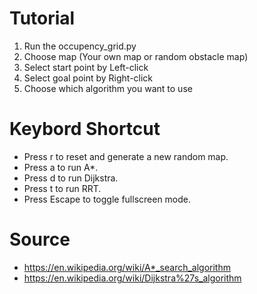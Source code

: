 # Tutorial
1. Run the occupency_grid.py
2. Choose map (Your own map or random obstacle map)
3. Select start point by Left-click
4. Select goal point by Right-click
5. Choose which algorithm you want to use

# Keybord Shortcut
- Press r to reset and generate a new random map.
- Press a to run A*.
- Press d to run Dijkstra.
- Press t to run RRT.
- Press Escape to toggle fullscreen mode.

# Source
- https://en.wikipedia.org/wiki/A*_search_algorithm
- https://en.wikipedia.org/wiki/Dijkstra%27s_algorithm

